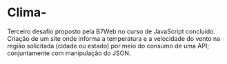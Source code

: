 # Clima-
Terceiro desafio proposto pela B7Web no curso de JavaScript concluído. </br>
Criação de um site onde informa a temperatura e a velocidade do vento na região solicitada (cidade ou estado) por meio do consumo de uma API; conjuntamente com manipulação do JSON. 
